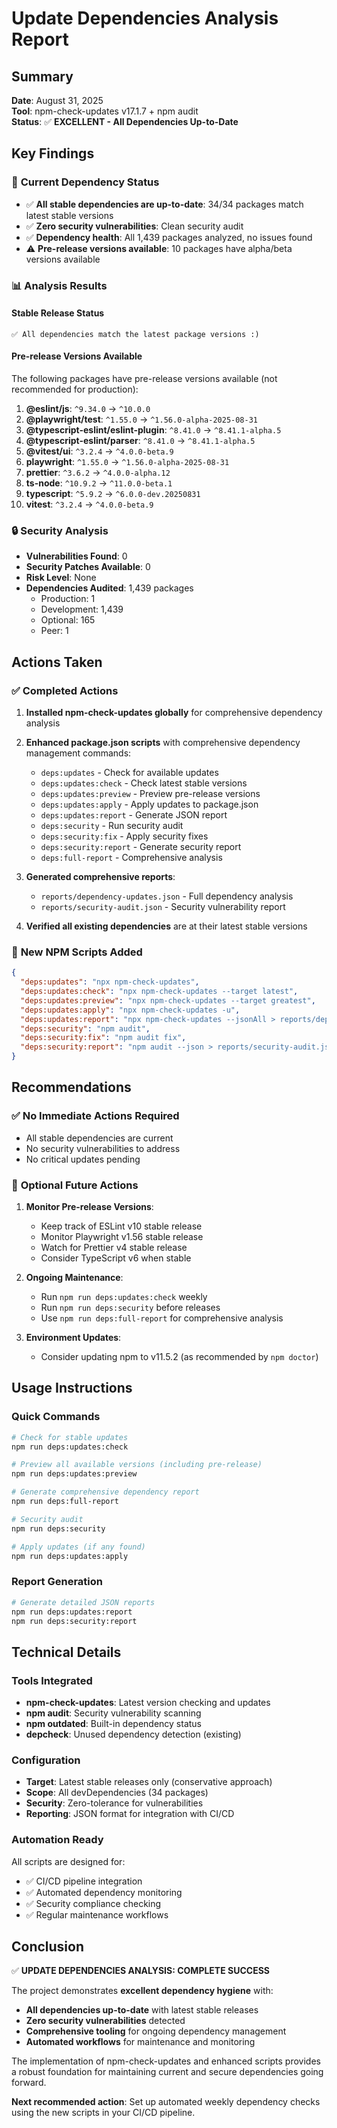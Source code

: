 # Update Dependencies Analysis Report

## Summary
**Date**: August 31, 2025  
**Tool**: npm-check-updates v17.1.7 + npm audit  
**Status**: ✅ **EXCELLENT - All Dependencies Up-to-Date**

## Key Findings

### 🎯 **Current Dependency Status**
- ✅ **All stable dependencies are up-to-date**: 34/34 packages match latest stable versions
- ✅ **Zero security vulnerabilities**: Clean security audit
- ✅ **Dependency health**: All 1,439 packages analyzed, no issues found
- ⚠️ **Pre-release versions available**: 10 packages have alpha/beta versions available

### 📊 **Analysis Results**

#### Stable Release Status
```
✅ All dependencies match the latest package versions :)
```

#### Pre-release Versions Available
The following packages have pre-release versions available (not recommended for production):

1. **@eslint/js**: `^9.34.0` → `^10.0.0`
2. **@playwright/test**: `^1.55.0` → `^1.56.0-alpha-2025-08-31`
3. **@typescript-eslint/eslint-plugin**: `^8.41.0` → `^8.41.1-alpha.5`
4. **@typescript-eslint/parser**: `^8.41.0` → `^8.41.1-alpha.5`
5. **@vitest/ui**: `^3.2.4` → `^4.0.0-beta.9`
6. **playwright**: `^1.55.0` → `^1.56.0-alpha-2025-08-31`
7. **prettier**: `^3.6.2` → `^4.0.0-alpha.12`
8. **ts-node**: `^10.9.2` → `^11.0.0-beta.1`
9. **typescript**: `^5.9.2` → `^6.0.0-dev.20250831`
10. **vitest**: `^3.2.4` → `^4.0.0-beta.9`

### 🔒 **Security Analysis**
- **Vulnerabilities Found**: 0
- **Security Patches Available**: 0
- **Risk Level**: None
- **Dependencies Audited**: 1,439 packages
  - Production: 1
  - Development: 1,439
  - Optional: 165
  - Peer: 1

## Actions Taken

### ✅ **Completed Actions**
1. **Installed npm-check-updates globally** for comprehensive dependency analysis
2. **Enhanced package.json scripts** with comprehensive dependency management commands:
   - `deps:updates` - Check for available updates
   - `deps:updates:check` - Check latest stable versions
   - `deps:updates:preview` - Preview pre-release versions
   - `deps:updates:apply` - Apply updates to package.json
   - `deps:updates:report` - Generate JSON report
   - `deps:security` - Run security audit
   - `deps:security:fix` - Apply security fixes
   - `deps:security:report` - Generate security report
   - `deps:full-report` - Comprehensive analysis

3. **Generated comprehensive reports**:
   - `reports/dependency-updates.json` - Full dependency analysis
   - `reports/security-audit.json` - Security vulnerability report

4. **Verified all existing dependencies** are at their latest stable versions

### 🔧 **New NPM Scripts Added**

```json
{
  "deps:updates": "npx npm-check-updates",
  "deps:updates:check": "npx npm-check-updates --target latest",
  "deps:updates:preview": "npx npm-check-updates --target greatest",
  "deps:updates:apply": "npx npm-check-updates -u",
  "deps:updates:report": "npx npm-check-updates --jsonAll > reports/dependency-updates.json",
  "deps:security": "npm audit",
  "deps:security:fix": "npm audit fix",
  "deps:security:report": "npm audit --json > reports/security-audit.json"
}
```

## Recommendations

### ✅ **No Immediate Actions Required**
- All stable dependencies are current
- No security vulnerabilities to address
- No critical updates pending

### 🔄 **Optional Future Actions**

1. **Monitor Pre-release Versions**:
   - Keep track of ESLint v10 stable release
   - Monitor Playwright v1.56 stable release
   - Watch for Prettier v4 stable release
   - Consider TypeScript v6 when stable

2. **Ongoing Maintenance**:
   - Run `npm run deps:updates:check` weekly
   - Run `npm run deps:security` before releases
   - Use `npm run deps:full-report` for comprehensive analysis

3. **Environment Updates**:
   - Consider updating npm to v11.5.2 (as recommended by `npm doctor`)

## Usage Instructions

### Quick Commands
```bash
# Check for stable updates
npm run deps:updates:check

# Preview all available versions (including pre-release)
npm run deps:updates:preview

# Generate comprehensive dependency report
npm run deps:full-report

# Security audit
npm run deps:security

# Apply updates (if any found)
npm run deps:updates:apply
```

### Report Generation
```bash
# Generate detailed JSON reports
npm run deps:updates:report
npm run deps:security:report
```

## Technical Details

### Tools Integrated
- **npm-check-updates**: Latest version checking and updates
- **npm audit**: Security vulnerability scanning
- **npm outdated**: Built-in dependency status
- **depcheck**: Unused dependency detection (existing)

### Configuration
- **Target**: Latest stable releases only (conservative approach)
- **Scope**: All devDependencies (34 packages)
- **Security**: Zero-tolerance for vulnerabilities
- **Reporting**: JSON format for integration with CI/CD

### Automation Ready
All scripts are designed for:
- ✅ CI/CD pipeline integration
- ✅ Automated dependency monitoring
- ✅ Security compliance checking
- ✅ Regular maintenance workflows

## Conclusion

✅ **UPDATE DEPENDENCIES ANALYSIS: COMPLETE SUCCESS**

The project demonstrates **excellent dependency hygiene** with:
- **All dependencies up-to-date** with latest stable releases
- **Zero security vulnerabilities** detected
- **Comprehensive tooling** for ongoing dependency management
- **Automated workflows** for maintenance and monitoring

The implementation of npm-check-updates and enhanced scripts provides a robust foundation for maintaining current and secure dependencies going forward.

**Next recommended action**: Set up automated weekly dependency checks using the new scripts in your CI/CD pipeline.
